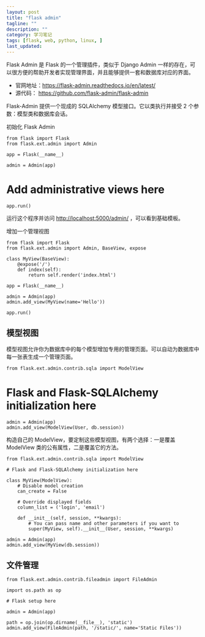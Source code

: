 ```yaml
---
layout: post
title: "flask admin"
tagline: ""
description: ""
category: 学习笔记
tags: [flask, web, python, linux, ]
last_updated:
---
```


Flask Admin 是 Flask 的一个管理插件，类似于 Django Admin 一样的存在，可以很方便的帮助开发者实现管理界面，并且能够提供一套和数据库对应的界面。

- 官网地址：<https://flask-admin.readthedocs.io/en/latest/>
- 源代码： <https://github.com/flask-admin/flask-admin>

Flask-Admin 提供一个现成的 SQLAlchemy 模型接口。它以类执行并接受 2 个参数：模型类和数据库会话。

初始化 Flask Admin

	from flask import Flask
	from flask.ext.admin import Admin

	app = Flask(__name__)

	admin = Admin(app)

# Add administrative views here

	app.run()

运行这个程序并访问 <http://localhost:5000/admin/> ，可以看到基础模板。

增加一个管理视图

	from flask import Flask
	from flask.ext.admin import Admin, BaseView, expose

	class MyView(BaseView):
		@expose('/')
		def index(self):
			return self.render('index.html')

	app = Flask(__name__)

	admin = Admin(app)
	admin.add_view(MyView(name='Hello'))

	app.run()


## 模型视图

模型视图允许你为数据库中的每个模型增加专用的管理页面。可以自动为数据库中每一张表生成一个管理页面。

	from flask.ext.admin.contrib.sqla import ModelView

# Flask and Flask-SQLAlchemy initialization here

	admin = Admin(app)
	admin.add_view(ModelView(User, db.session))

构造自己的 ModelView，要定制这些模型视图，有两个选择：一是覆盖 ModelView 类的公有属性，二是覆盖它的方法。

	from flask.ext.admin.contrib.sqla import ModelView

	# Flask and Flask-SQLAlchemy initialization here

	class MyView(ModelView):
		# Disable model creation
		can_create = False

		# Override displayed fields
		column_list = ('login', 'email')

		def __init__(self, session, **kwargs):
			# You can pass name and other parameters if you want to
			super(MyView, self).__init__(User, session, **kwargs)

	admin = Admin(app)
	admin.add_view(MyView(db.session))

## 文件管理


	from flask.ext.admin.contrib.fileadmin import FileAdmin

	import os.path as op

	# Flask setup here

	admin = Admin(app)

	path = op.join(op.dirname(__file__), 'static')
	admin.add_view(FileAdmin(path, '/static/', name='Static Files'))



